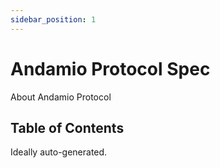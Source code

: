 ```yaml
---
sidebar_position: 1
---
```


# Andamio Protocol Spec

About Andamio Protocol

## Table of Contents

Ideally auto-generated.

